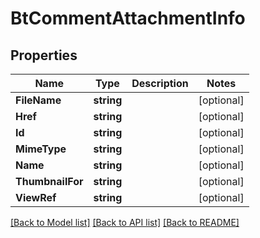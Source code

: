 # BtCommentAttachmentInfo

## Properties

Name | Type | Description | Notes
------------ | ------------- | ------------- | -------------
**FileName** | **string** |  | [optional] 
**Href** | **string** |  | [optional] 
**Id** | **string** |  | [optional] 
**MimeType** | **string** |  | [optional] 
**Name** | **string** |  | [optional] 
**ThumbnailFor** | **string** |  | [optional] 
**ViewRef** | **string** |  | [optional] 

[[Back to Model list]](../README.md#documentation-for-models) [[Back to API list]](../README.md#documentation-for-api-endpoints) [[Back to README]](../README.md)


